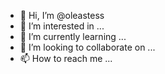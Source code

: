 - 👋 Hi, I’m @oleastess
- 👀 I’m interested in ...
- 🌱 I’m currently learning ...
- 💞️ I’m looking to collaborate on ...
- 📫 How to reach me ...

<!---
oleastess/oleastess is a ✨ special ✨ repository because its `README.md` (this file) appears on your GitHub profile.
You can click the Preview link to take a look at your changes.
--->

